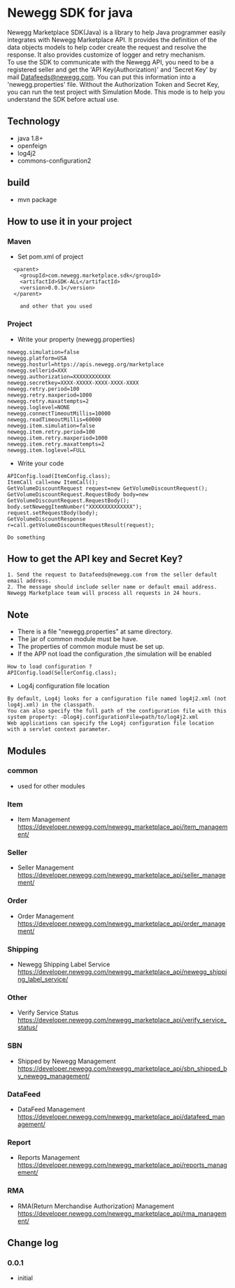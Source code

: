 # Newegg SDK for java

Newegg Marketplace SDK(Java) is a library to help Java programmer easily integrates with Newegg Marketplace API. It provides the definition of the data objects models to help coder create the request and resolve the response. It also provides customize of logger and retry mechanism.  
To use the SDK to communicate with the Newegg API, you need to be a registered seller and get the 'API Key(Authorization)' and 'Secret Key'  by mail Datafeeds@newegg.com. You can put this information into a 'newegg.properties' file. Without the Authorization Token and Secret Key, you can run the test project with Simulation Mode. This mode is to help you understand the SDK before actual use.
## Technology
- java 1.8+
- openfeign
- log4j2
- commons-configuration2

## build
- mvn package

## How to use it in your project
### Maven
- Set pom.xml of project

```
  <parent>
    <groupId>com.newegg.marketplace.sdk</groupId>
    <artifactId>SDK-ALL</artifactId>
    <version>0.0.1</version>
  </parent>
	
	and other that you used
```
### Project 
- Write your property   (newegg.properties)

```
newegg.simulation=false
newegg.platform=USA
newegg.hosturl=https://apis.newegg.org/marketplace
newegg.sellerid=XXX
newegg.authorization=XXXXXXXXXXXX
newegg.secretkey=XXXX-XXXXX-XXXX-XXXX-XXXX
newegg.retry.period=100
newegg.retry.maxperiod=1000
newegg.retry.maxattempts=2
newegg.loglevel=NONE
newegg.connectTimeoutMillis=10000
newegg.readTimeoutMillis=60000
newegg.item.simulation=false
newegg.item.retry.period=100
newegg.item.retry.maxperiod=1000
newegg.item.retry.maxattempts=2
newegg.item.loglevel=FULL
```
- Write your code

```
APIConfig.load(ItemConfig.class);	
ItemCall call=new ItemCall();
GetVolumeDiscountRequest request=new GetVolumeDiscountRequest();
GetVolumeDiscountRequest.RequestBody body=new GetVolumeDiscountRequest.RequestBody();                          
body.setNeweggItemNumber("XXXXXXXXXXXXXX");
request.setRequestBody(body);		
GetVolumeDiscountResponse r=call.getVolumeDiscountRequestResult(request);

Do something
```

## How to get the API key and Secret Key?
    1. Send the request to Datafeeds@newegg.com from the seller default email address.
    2. The message should include seller name or default email address.
    Newegg Marketplace team will process all requests in 24 hours.

## Note
- There is a file  "newegg.properties" at same directory.
- The jar of common module must be have.
- The properties of common module must be set up.
- If the APP not load the configuration ,the simulation will be enabled 

```
How to load configuration ?
APIConfig.load(SellerConfig.class);

```
- Log4j configuration file location

```
By default, Log4j looks for a configuration file named log4j2.xml (not log4j.xml) in the classpath.
You can also specify the full path of the configuration file with this system property: -Dlog4j.configurationFile=path/to/log4j2.xml
Web applications can specify the Log4j configuration file location with a servlet context parameter.
```

## Modules
### common
- used for other modules

### Item
- Item Management  
https://developer.newegg.com/newegg_marketplace_api/item_management/

### Seller
- Seller Management  
https://developer.newegg.com/newegg_marketplace_api/seller_management/


### Order
- Order Management  
https://developer.newegg.com/newegg_marketplace_api/order_management/

### Shipping
- Newegg Shipping Label Service  
https://developer.newegg.com/newegg_marketplace_api/newegg_shipping_label_service/

### Other
- Verify Service Status  
https://developer.newegg.com/newegg_marketplace_api/verify_service_status/

### SBN
- Shipped by Newegg Management  
https://developer.newegg.com/newegg_marketplace_api/sbn_shipped_by_newegg_management/

### DataFeed
- DataFeed Management  
https://developer.newegg.com/newegg_marketplace_api/datafeed_management/

### Report
- Reports Management  
https://developer.newegg.com/newegg_marketplace_api/reports_management/

### RMA
- RMA(Return Merchandise Authorization) Management  
https://developer.newegg.com/newegg_marketplace_api/rma_management/

## Change log
### 0.0.1
- initial
